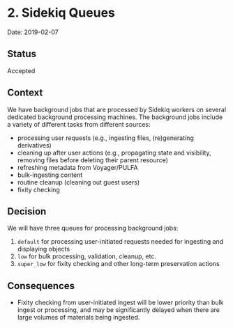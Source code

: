 # 2. Sidekiq Queues

Date: 2019-02-07

## Status

Accepted

## Context

We have background jobs that are processed by Sidekiq workers on several dedicated background processing
machines.  The background jobs include a variety of different tasks from different sources:
* processing user requests (e.g., ingesting files, (re)generating derivatives)
* cleaning up after user actions (e.g., propagating state and visibility, removing files before deleting
   their parent resource)
* refreshing metadata from Voyager/PULFA
* bulk-ingesting content
* routine cleanup (cleaning out guest users)
* fixity checking

## Decision

We will have three queues for processing background jobs:
1. `default` for processing user-initiated requests needed for ingesting and displaying objects
2. `low` for bulk processing, validation, cleanup, etc.
3. `super_low` for fixity checking and other long-term preservation actions

## Consequences

* Fixity checking from user-initiated ingest will be lower priority than bulk ingest or processing, and may
   be significantly delayed when there are large volumes of materials being ingested.
